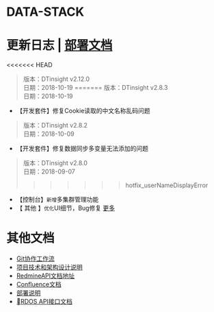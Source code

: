 # DATA-STACK 

# 更新日志 | [部署文档](./Deploy.md)
<<<<<<< HEAD
 > 版本：DTinsight v2.12.0 <br>
 > 日期：2018-10-19
=======
 > 版本：DTinsight v2.8.3 <br>
 > 日期：2018-10-19

- 【开发套件】修复Cookie读取的中文名称乱码问题


 > 版本：DTinsight v2.8.2 <br>
 > 日期：2018-10-09

- 【开发套件】修复数据同步多变量无法添加的问题

 > 版本：DTinsight v2.8.0 <br>
 > 日期：2018-09-07
>>>>>>> hotfix_userNameDisplayError

- 【控制台】`新增`多集群管理功能
- 【 其他 】`优化`UI细节，Bug修复 [更多](http://redmine.prod.dtstack.cn/projects/dtinsight-v2-11-0/issues)




# 其他文档
- [Git协作工作流](http://git.dtstack.cn/ziv/data-stack-web/wikis/gitflow)
- [项目技术和架构设计说明
](http://git.dtstack.cn/ziv/data-stack-web/wikis/Development)
- [RedmineAPI文档地址](http://redmine.prod.dtstack.cn/projects/rdos)
- [Confluence文档](http://confluence.dev.dtstack.cn/display/RDOS/RD-OS)
- [部署说明](http://git.dtstack.cn/ziv/data-stack-web/wikis/deploy)
- [RDOS API接口文档](http://git.dtstack.cn/dtstack/rdos-docs)



